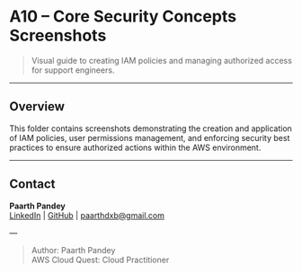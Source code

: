 # A10 – Core Security Concepts Screenshots

> Visual guide to creating IAM policies and managing authorized access for support engineers.

---

## Overview

This folder contains screenshots demonstrating the creation and application of IAM policies, user permissions management, and enforcing security best practices to ensure authorized actions within the AWS environment.

---

## Contact

**Paarth Pandey**  
[LinkedIn](https://www.linkedin.com/in/paarth-pandey-13779529b/) | [GitHub](https://github.com/paarthpandey10) | paarthdxb@gmail.com

—
> Author: Paarth Pandey  
> AWS Cloud Quest: Cloud Practitioner
